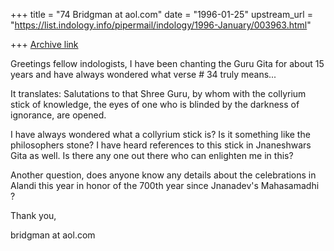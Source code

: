 +++
title = "74 Bridgman at aol.com"
date = "1996-01-25"
upstream_url = "https://list.indology.info/pipermail/indology/1996-January/003963.html"

+++
[Archive link](https://list.indology.info/pipermail/indology/1996-January/003963.html)

Greetings fellow indologists,
I have been chanting the Guru Gita for about 15 years and have always
wondered what verse # 34 truly means...

It translates:  Salutations to that Shree Guru, by whom with the collyrium
stick of knowledge, the eyes of one who is blinded by the darkness of
ignorance, are opened.

I have always wondered what a collyrium stick is?  Is it something like the
philosophers stone?  I have heard references to this stick in Jnaneshwars
Gita as well.  Is there any one out there who can enlighten me in this? 

Another question, does anyone know any details about the celebrations in
Alandi this year in honor of the 700th year since Jnanadev's Mahasamadhi ?

Thank you,

bridgman at aol.com





